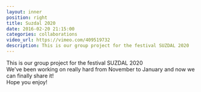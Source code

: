 ```yaml
---
layout: inner
position: right
title: Suzdal 2020
date: 2016-02-20 21:15:00
categories: collaborations
video_url: https://vimeo.com/409519732
description: This is our group project for the festival SUZDAL 2020  
---
```

This is our group project for the festival SUZDAL 2020  
We've been working on really hard from November to January and now we can finally share it!  
Hope you enjoy!
